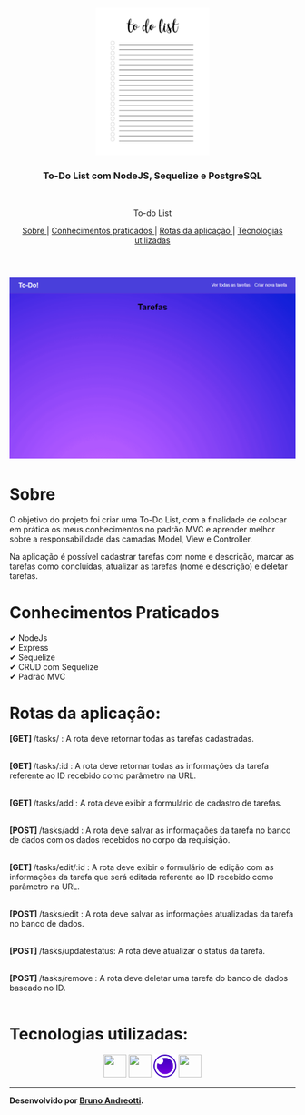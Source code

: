 <br />
<p align="center">
    <img src="./readme/images.png" alt="Logo" width="200">

  <h3 align="center">To-Do List com NodeJS, Sequelize e PostgreSQL</h3>
 <br />
  <p align="center">
     To-do List
      <p align="center">
  <a href="#sobre"> Sobre </a> |
  <a href="#conhecimentos-praticados"> Conhecimentos praticados </a> |
  <a href="#rotas-da-aplicação"> Rotas da aplicação </a> |
  <a href="#tecnologias-utilizadas"> Tecnologias utilizadas </a>      
       <br />
    <br />
    <h1 align="center">
    <img src="./readme/cadastro.gif" alt="gif-readme">
 </h1>
  </p>
</p>


# Sobre
O objetivo do projeto foi criar uma To-Do List, com a finalidade de colocar em prática os meus conhecimentos no padrão MVC e aprender melhor sobre a responsabilidade das camadas Model, View e Controller.

Na aplicação é possível cadastrar tarefas com nome e descrição, marcar as tarefas como concluídas, atualizar as tarefas (nome e descrição) e deletar tarefas.

# Conhecimentos Praticados
✔ NodeJs <br>
✔ Express <br>
✔ Sequelize <br>
✔ CRUD com Sequelize <br>
✔ Padrão MVC

# Rotas da aplicação:
<b>[GET] </b> /tasks/ : A rota deve retornar todas as tarefas cadastradas.<br><br>

<b> [GET] </b> /tasks/:id : A rota deve retornar todas as informações da tarefa referente ao ID recebido como parâmetro na URL.<br><br>

<b>[GET] </b> /tasks/add : A rota deve exibir a formulário de cadastro de tarefas.<br><br>

<b>[POST] </b> /tasks/add : A rota deve salvar as informaçaões da tarefa no banco de dados com os dados recebidos no corpo da requisição.<br><br>

<b>[GET] </b> /tasks/edit/:id : A rota deve exibir o formulário de edição com as informações da tarefa que será editada referente ao ID recebido como parâmetro na URL.<br><br>

<b>[POST] </b> /tasks/edit : A rota deve salvar as informações atualizadas da tarefa no banco de dados.<br><br>

<b>[POST] </b> /tasks/updatestatus: A rota deve atualizar o status da tarefa.<br><br>

<b>[POST] </b> /tasks/remove : A rota deve deletar uma tarefa do banco de dados baseado no ID.<br><br>


# Tecnologias utilizadas: 
<p align="center">
<a href="https://nodejs.org/en/"><img src="https://cdn.jsdelivr.net/gh/devicons/devicon/icons/nodejs/nodejs-original.svg" height="40" width="40" /></a> <a href="https://expressjs.com/pt-br/"><img src="https://cdn.jsdelivr.net/gh/devicons/devicon/icons/express/express-original-wordmark.svg" height="40" width="40" /></a> <a href="https://insomnia.rest/download"><img src="https://raw.githubusercontent.com/brunoandreotti/biblioteca-backend/79c23c6a4bdd0bc6cb95463ee47741f2226cb0b1/readme/insomnia.svg" height="40" width="40" /></a> <a href="https://sequelize.org"><img src="https://cdn.jsdelivr.net/gh/devicons/devicon/icons/sequelize/sequelize-original.svg" height="40" width="40" /></a>
</p>



---
**Desenvolvido  por [Bruno Andreotti](www.linkedin.com/in/bruno-andreotti/).** 